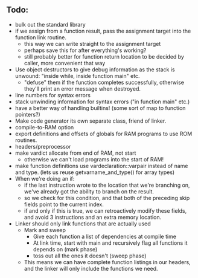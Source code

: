 Todo:
-----

- bulk out the standard library
- if we assign from a function result, pass the assignment target into the function link routine.
	- this way we can write straight to the assignment target
	- perhaps save this for after everything's working?
	- still probably better for function return location to be decided by caller, more convenient that way
- Use object destructors to give debug information as the stack is unwound: "inside while, inside function main" etc.
	- "defuse" them if the function completes successfully, otherwise they'll print an error message when destroyed.
- line numbers for syntax errors
- stack unwinding information for syntax errors ("in function main" etc.)
- have a better way of handling builtins! (some sort of map to function pointers?)
- Make code generator its own separate class, friend of linker.
- compile-to-RAM option
- export definitions and offsets of globals for RAM programs to use ROM routines.
- headers/preprocessor
- make vardict allocate from end of RAM, not start
	- otherwise we can't load programs into the start of RAM!
- make function definitions use vardeclaration::varpair instead of name and type. (lets us reuse getvarname_and_type() for array types)
- When we're doing an if:
	- if the last instruction wrote to the location that we're branching on, we've already got the ability to branch on the result.
	- so we check for this condition, and that both of the preceding skip fields point to the current index.
	- if and only if this is true, we can retroactively modify these fields, and avoid 3 instructions and an extra memory location.
- Linker should only link functions that are actually used
	- Mark and sweep
		- Give each function a list of dependencies at compile time
		- At link time, start with main and recursively flag all functions it depends on (mark phase)
		- toss out all the ones it doesn't (sweep phase)
	- This means we can have complete function listings in our headers, and the linker will only include the functions we need.